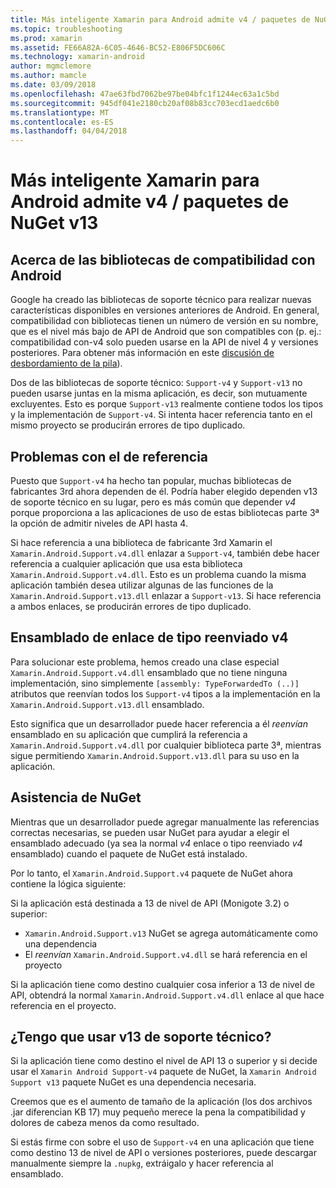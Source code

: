 ```yaml
---
title: Más inteligente Xamarin para Android admite v4 / paquetes de NuGet v13
ms.topic: troubleshooting
ms.prod: xamarin
ms.assetid: FE66A82A-6C05-4646-BC52-E806F5DC606C
ms.technology: xamarin-android
author: mgmclemore
ms.author: mamcle
ms.date: 03/09/2018
ms.openlocfilehash: 47ae63fbd7062be97be04bfc1f1244ec63a1c5bd
ms.sourcegitcommit: 945df041e2180cb20af08b83cc703ecd1aedc6b0
ms.translationtype: MT
ms.contentlocale: es-ES
ms.lasthandoff: 04/04/2018
---
```

# <a name="smarter-xamarin-android-support-v4--v13-nuget-packages"></a>Más inteligente Xamarin para Android admite v4 / paquetes de NuGet v13

## <a name="about-the-android-support-libraries"></a>Acerca de las bibliotecas de compatibilidad con Android

Google ha creado las bibliotecas de soporte técnico para realizar nuevas características disponibles en versiones anteriores de Android. En general, compatibilidad con bibliotecas tienen un número de versión en su nombre, que es el nivel más bajo de API de Android que son compatibles con (p. ej.: compatibilidad con-v4 solo pueden usarse en la API de nivel 4 y versiones posteriores. Para obtener más información en este [discusión de desbordamiento de la pila](http://stackoverflow.com/questions/9926403/android-support-package-compatibility-library-use-v4-or-v13)). 

Dos de las bibliotecas de soporte técnico: `Support-v4` y `Support-v13` no pueden usarse juntas en la misma aplicación, es decir, son mutuamente excluyentes. Esto es porque `Support-v13` realmente contiene todos los tipos y la implementación de `Support-v4`. Si intenta hacer referencia tanto en el mismo proyecto se producirán errores de tipo duplicado.

## <a name="problems-with-referencing"></a>Problemas con el de referencia

Puesto que `Support-v4` ha hecho tan popular, muchas bibliotecas de fabricantes 3rd ahora dependen de él. Podría haber elegido dependen v13 de soporte técnico en su lugar, pero es más común que depender _v4_ porque proporciona a las aplicaciones de uso de estas bibliotecas parte 3ª la opción de admitir niveles de API hasta 4.

Si hace referencia a una biblioteca de fabricante 3rd Xamarin el `Xamarin.Android.Support.v4.dll` enlazar a `Support-v4`, también debe hacer referencia a cualquier aplicación que usa esta biblioteca `Xamarin.Android.Support.v4.dll`. Esto es un problema cuando la misma aplicación también desea utilizar algunas de las funciones de la `Xamarin.Android.Support.v13.dll` enlazar a `Support-v13`. Si hace referencia a ambos enlaces, se producirán errores de tipo duplicado.

## <a name="type-forwarded-v4-binding-assembly"></a>Ensamblado de enlace de tipo reenviado v4

Para solucionar este problema, hemos creado una clase especial `Xamarin.Android.Support.v4.dll` ensamblado que no tiene ninguna implementación, sino simplemente `[assembly: TypeForwardedTo (..)]` atributos que reenvían todos los `Support-v4` tipos a la implementación en la `Xamarin.Android.Support.v13.dll` ensamblado.

Esto significa que un desarrollador puede hacer referencia a él _reenvían_ ensamblado en su aplicación que cumplirá la referencia a `Xamarin.Android.Support.v4.dll` por cualquier biblioteca parte 3ª, mientras sigue permitiendo `Xamarin.Android.Support.v13.dll` para su uso en la aplicación.

## <a name="nuget-assistance"></a>Asistencia de NuGet

Mientras que un desarrollador puede agregar manualmente las referencias correctas necesarias, se pueden usar NuGet para ayudar a elegir el ensamblado adecuado (ya sea la normal _v4_ enlace o tipo reenviado _v4_ ensamblado) cuando el paquete de NuGet está instalado.

Por lo tanto, el `Xamarin.Android.Support.v4` paquete de NuGet ahora contiene la lógica siguiente:

Si la aplicación está destinada a 13 de nivel de API (Monigote 3.2) o superior:

*   `Xamarin.Android.Support.v13` NuGet se agrega automáticamente como una dependencia
*   El _reenvían_ `Xamarin.Android.Support.v4.dll` se hará referencia en el proyecto

Si la aplicación tiene como destino cualquier cosa inferior a 13 de nivel de API, obtendrá la normal `Xamarin.Android.Support.v4.dll` enlace al que hace referencia en el proyecto.

## <a name="do-i-have-to-use-support-v13"></a>¿Tengo que usar v13 de soporte técnico?

Si la aplicación tiene como destino el nivel de API 13 o superior y si decide usar el `Xamarin Android Support-v4` paquete de NuGet, la `Xamarin Android Support v13` paquete NuGet es una dependencia necesaria.

Creemos que es el aumento de tamaño de la aplicación (los dos archivos .jar diferencian KB 17) muy pequeño merece la pena la compatibilidad y dolores de cabeza menos da como resultado.

Si estás firme con sobre el uso de `Support-v4` en una aplicación que tiene como destino 13 de nivel de API o versiones posteriores, puede descargar manualmente siempre la `.nupkg`, extráigalo y hacer referencia al ensamblado.
